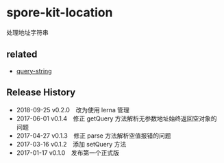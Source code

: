 # spore-kit-location

处理地址字符串

## related

* [query-string](https://www.npmjs.com/package/query-string)

## Release History

* 2018-09-25 v0.2.0 改为使用 lerna 管理
* 2017-06-01 v0.1.4 修正 getQuery 方法解析无参数地址始终返回空对象的问题
* 2017-04-27 v0.1.3 修正 parse 方法解析空值报错的问题
* 2017-03-16 v0.1.2 添加 setQuery 方法
* 2017-01-17 v0.1.0 发布第一个正式版
